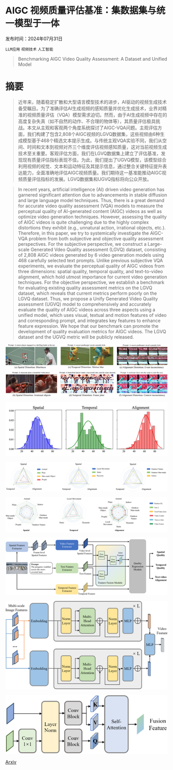 # AIGC 视频质量评估基准：集数据集与统一模型于一体

发布时间：2024年07月31日

`LLM应用` `视频技术` `人工智能`

> Benchmarking AIGC Video Quality Assessment: A Dataset and Unified Model

# 摘要

> 近年来，随着稳定扩散和大型语言模型技术的进步，AI驱动的视频生成技术备受瞩目。为了准确评估AI生成视频的感知质量并优化生成技术，业界对精准的视频质量评估（VQA）模型需求迫切。然而，由于AI生成视频中存在的高度复杂失真（如不自然的动作、不合理的物体等），其质量评估极具挑战。本文从主观和客观两个角度系统探讨了AIGC-VQA问题。主观评估方面，我们构建了包含2,808个AIGC视频的LGVQ数据集，这些视频由6种生成模型基于468个精选文本提示生成。与传统主观VQA实验不同，我们从空间、时间和文本到视频对齐三个维度评估视频感知质量，这对当前视频生成技术至关重要。客观评估方面，我们在LGVQ数据集上建立了评估基准，发现现有质量评估指标表现不佳。为此，我们提出了UGVQ模型，该模型综合利用视频的视觉、文本和运动特征及其提示信息，通过整合关键特征提升表达能力，全面准确地评估AIGC视频质量。我们期待这一基准能推动AIGC视频质量评估指标的发展。LGVQ数据集和UGVQ指标将向公众开放。

> In recent years, artificial intelligence (AI) driven video generation has garnered significant attention due to advancements in stable diffusion and large language model techniques. Thus, there is a great demand for accurate video quality assessment (VQA) models to measure the perceptual quality of AI-generated content (AIGC) videos as well as optimize video generation techniques. However, assessing the quality of AIGC videos is quite challenging due to the highly complex distortions they exhibit (e.g., unnatural action, irrational objects, etc.). Therefore, in this paper, we try to systemically investigate the AIGC-VQA problem from both subjective and objective quality assessment perspectives. For the subjective perspective, we construct a Large-scale Generated Vdeo Quality assessment (LGVQ) dataset, consisting of 2,808 AIGC videos generated by 6 video generation models using 468 carefully selected text prompts. Unlike previous subjective VQA experiments, we evaluate the perceptual quality of AIGC videos from three dimensions: spatial quality, temporal quality, and text-to-video alignment, which hold utmost importance for current video generation techniques. For the objective perspective, we establish a benchmark for evaluating existing quality assessment metrics on the LGVQ dataset, which reveals that current metrics perform poorly on the LGVQ dataset. Thus, we propose a Unify Generated Video Quality assessment (UGVQ) model to comprehensively and accurately evaluate the quality of AIGC videos across three aspects using a unified model, which uses visual, textual and motion features of video and corresponding prompt, and integrates key features to enhance feature expression. We hope that our benchmark can promote the development of quality evaluation metrics for AIGC videos. The LGVQ dataset and the UGVQ metric will be publicly released.

![AIGC 视频质量评估基准：集数据集与统一模型于一体](../../../paper_images/2407.21408/x1.png)

![AIGC 视频质量评估基准：集数据集与统一模型于一体](../../../paper_images/2407.21408/x2.png)

![AIGC 视频质量评估基准：集数据集与统一模型于一体](../../../paper_images/2407.21408/x3.png)

![AIGC 视频质量评估基准：集数据集与统一模型于一体](../../../paper_images/2407.21408/x4.png)

![AIGC 视频质量评估基准：集数据集与统一模型于一体](../../../paper_images/2407.21408/x5.png)

![AIGC 视频质量评估基准：集数据集与统一模型于一体](../../../paper_images/2407.21408/video_semantic.png)

![AIGC 视频质量评估基准：集数据集与统一模型于一体](../../../paper_images/2407.21408/fuse_block.png)

[Arxiv](https://arxiv.org/abs/2407.21408)